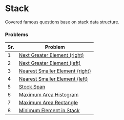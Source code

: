 # Stack

Covered famous questions base on stack data structure.

### Problems

| Sr. | Problem                                                           |
| --- | ----------------------------------------------------------------- |
| 1   | [Next Greater Element (right) ](./1_next_greater_element.md)      |
| 2   | [Next Greater Element (left) ](./2_next_greater_element.md)       |
| 3   | [Nearest Smaller Element (right)](./3_nearest_smaller_element.md) |
| 4   | [Nearest Smaller Element (left) ](./4_nearest_smaller_element.md) |
| 5   | [Stock Span ](./5_stock_span.md)                                  |
| 6   | [Maximum Area Histogram ](./6_maximum_area_of_histogram.md)       |
| 7   | [Maximum Area Rectangle ](./7_max_area_rectangle.md)              |
| 8   | [Minimum Element in Stack ](./8_minimum_element_in_stack.md)      |
